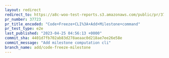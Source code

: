 ```yaml
---
layout: redirect
redirect_to: https://a8c-woo-test-reports.s3.amazonaws.com/public/pr/37723/e2e/index.html
pr_number: 37723
pr_title_encoded: "Code+Freeze+CLI%3A+Add+Milestone+command"
pr_test_type: e2e
last_published: "2023-04-25 04:56:13 +0000"
commit_sha: 4401d7fb702ab83d278aeaac0d218ae7ee26e58e
commit_message: "Add milestone computation cli"
branch_name: add/code-freeze-milestone
---
```

